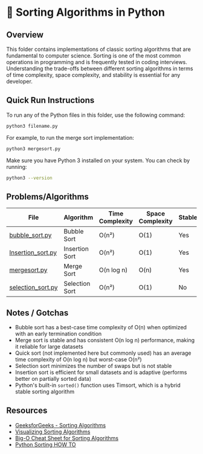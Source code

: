 # 🔄 Sorting Algorithms in Python

## Overview

This folder contains implementations of classic sorting algorithms that are fundamental to computer science. Sorting is one of the most common operations in programming and is frequently tested in coding interviews. Understanding the trade-offs between different sorting algorithms in terms of time complexity, space complexity, and stability is essential for any developer.

## Quick Run Instructions

To run any of the Python files in this folder, use the following command:

```bash
python3 filename.py
```

For example, to run the merge sort implementation:

```bash
python3 mergesort.py
```

Make sure you have Python 3 installed on your system. You can check by running:

```bash
python3 --version
```

## Problems/Algorithms

| File | Algorithm | Time Complexity | Space Complexity | Stable |
|------|-----------|----------------|------------------|--------|
| [bubble_sort.py](bubble_sort.py) | Bubble Sort | O(n²) | O(1) | Yes |
| [Insertion_sort.py](Insertion_sort.py) | Insertion Sort | O(n²) | O(1) | Yes |
| [mergesort.py](mergesort.py) | Merge Sort | O(n log n) | O(n) | Yes |
| [selection_sort.py](selection_sort.py) | Selection Sort | O(n²) | O(1) | No |

## Notes / Gotchas

- Bubble sort has a best-case time complexity of O(n) when optimized with an early termination condition
- Merge sort is stable and has consistent O(n log n) performance, making it reliable for large datasets
- Quick sort (not implemented here but commonly used) has an average time complexity of O(n log n) but worst-case O(n²)
- Selection sort minimizes the number of swaps but is not stable
- Insertion sort is efficient for small datasets and is adaptive (performs better on partially sorted data)
- Python's built-in `sorted()` function uses Timsort, which is a hybrid stable sorting algorithm

## Resources

- [GeeksforGeeks - Sorting Algorithms](https://www.geeksforgeeks.org/sorting-algorithms/)
- [Visualizing Sorting Algorithms](https://www.toptal.com/developers/sorting-algorithms)
- [Big-O Cheat Sheet for Sorting Algorithms](https://www.bigocheatsheet.com/)
- [Python Sorting HOW TO](https://docs.python.org/3/howto/sorting.html)
